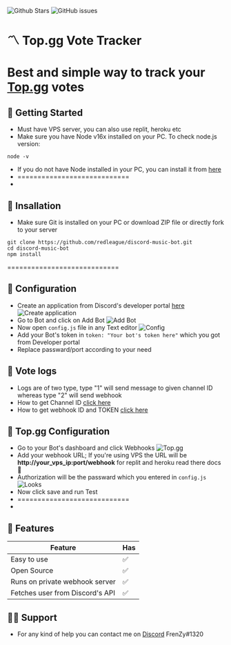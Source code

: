 ![Github Stars](https://img.shields.io/github/stars/nottmayank/top.gg-vote-tracker?style=for-the-badge&logo=appveyor)
![GitHub issues](https://img.shields.io/github/issues-raw/nottmayank/top.gg-vote-tracker?style=for-the-badge&logo=appveyor)

# 〽 Top.gg Vote Tracker

Best and simple way to track your [Top.gg](https://top.gg/) votes
============================

## 🚀 Getting Started
* Must have VPS server, you can also use replit, heroku etc
* Make sure you have Node v16x installed on your PC. To check node.js version:
```
node -v
```
* If you do not have Node installed in your PC, you can install it from [here](https://nodejs.org/en/download/)
* ============================
* 
## 💨 Insallation
* Make sure Git is installed on your PC or download ZIP file or directly fork to your server
```
git clone https://github.com/redleague/discord-music-bot.git
cd discord-music-bot
npm install
```
============================

## 🧠 Configuration
* Create an application from Discord's developer portal [here]()
![Create application](https://cdn.discordapp.com/attachments/880008934226800670/969252288667476018/unknown.png)
* Go to Bot and click on Add Bot
![Add Bot](https://cdn.discordapp.com/attachments/880008934226800670/969252722979246150/unknown.png)
* Now open ```config.js``` file in any Text editor
![Config](https://cdn.discordapp.com/attachments/880008934226800670/969253264069652490/unknown.png)
* Add your Bot's token in ```token: "Your bot's token here"``` which you got from Developer portal
* Replace passward/port according to your need
## 📑 Vote logs
* Logs are of two type, type "1" will send message to given channel ID whereas type "2" will send webhook
* How to get Channel ID [click here](https://turbofuture.com/internet/Discord-Channel-ID)
* How to get webhook ID and TOKEN [click here](https://docs.gitlab.com/ee/user/project/integrations/discord_notifications.html)
## 🌟 Top.gg Configuration
* Go to your Bot's dashboard and click Webhooks
![Top.gg](https://cdn.discordapp.com/attachments/880008934226800670/969255947019096074/unknown.png)
* Add your webhook URL; If you're using VPS the URL will be **http://your_vps_ip:port/webhook** for replit and heroku read there docs 🙂
* Authorization will be the passward which you entered in ```config.js```
![Looks](https://cdn.discordapp.com/attachments/880008934226800670/969257060472594493/unknown.png)
* Now click save and run Test
* ============================
* 
## 💫 Features
| Feature           | Has                                                            |
| ----------------- | ------------------------------------------------------------------ |
| Easy to use | ✅  |
| Open Source | ✅  |
| Runs on private webhook server | ✅  |
| Fetches user from Discord's API | ✅  |

## 💁‍♂️ Support
* For any kind of help you can contact me on [Discord](https://discord.com/users/506339635103006721) FrenZy#1320
